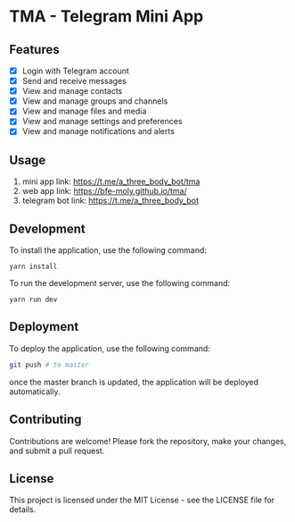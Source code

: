 # TMA - Telegram Mini App

## Features

- [x] Login with Telegram account
- [x] Send and receive messages
- [x] View and manage contacts
- [x] View and manage groups and channels
- [x] View and manage files and media
- [x] View and manage settings and preferences
- [x] View and manage notifications and alerts

## Usage

1. mini app link: <https://t.me/a_three_body_bot/tma>
2. web app link: <https://bfe-moly.github.io/tma/>
3. telegram bot link: <https://t.me/a_three_body_bot>

## Development

To install the application, use the following command:

```
yarn install
```

To run the development server, use the following command:

```
yarn run dev
```

## Deployment

To deploy the application, use the following command:

```bash
git push # to master
```

once the master branch is updated, the application will be deployed automatically.

## Contributing

Contributions are welcome! Please fork the repository, make your changes, and submit a pull request.

## License

This project is licensed under the MIT License - see the LICENSE file for details.
